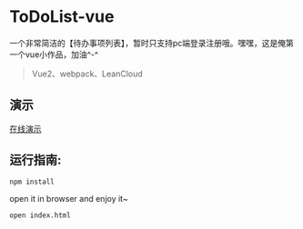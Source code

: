﻿# ToDoList-vue
 一个非常简洁的【待办事项列表】，暂时只支持pc端登录注册哦。嘿嘿，这是俺第一个vue小作品，加油^-^
 
> Vue2、webpack、LeanCloud 

## 演示

<a href="http://www.iswn.me/ToDoList-vue/" target="_blank">在线演示</a>

## 运行指南:

```
npm install

```
open it in browser and enjoy it~

```
open index.html

```
